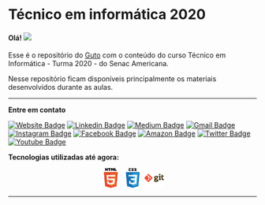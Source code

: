 # Técnico em informática 2020
<h4> Olá! <img src="https://raw.githubusercontent.com/verma-anushka/verma-anushka/master/gifs/wave.gif" width="30px"></h4>

Esse é o repositório do [Guto](http://gutoffline.github.io/) com o conteúdo do curso Técnico em Informática - Turma 2020 - do Senac Americana.

Nesse repositório ficam disponíveis principalmente os materiais desenvolvidos durante as aulas.

---

**Entre em contato**
<p align="center">

   [![Website Badge](https://img.shields.io/badge/-gutoffline.github.io-47CCCC?style=flat&logo=Google-Chrome&logoColor=white&link=http://gutoffline.github.io/)](http://gutoffline.github.io/) 
   [![Linkedin Badge](https://img.shields.io/badge/-guto_xavier-blue?style=flat-square&logo=Linkedin&logoColor=white&link=https://www.linkedin.com/in/gutoxavier/)](https://www.linkedin.com/in/gutoxavier/) 
   [![Medium Badge](https://img.shields.io/badge/-@gutoffline-000000?style=flat&labelColor=000000&logo=Medium&link=https://medium.com/@gutoffline)](https://medium.com/@gutoffline) 
   [![Gmail Badge](https://img.shields.io/badge/-gutoffline-c14438?style=flat-square&logo=Gmail&logoColor=white&link=mailto:gutoffline@gmail.com)](mailto:gutoffline@gmail.com)
   [![Instagram Badge](https://img.shields.io/badge/-@gutoffline-purple?style=flat&logo=instagram&logoColor=white&link=https://instagram.com/gutoffline/)](https://instagram.com/gutoffline) 
   [![Facebook Badge](https://img.shields.io/badge/-guto_xavier-036be4?style=flat-square&logo=Facebook&logoColor=white&link=https://www.facebook.com/gutoffline)](https://www.facebook.com/gutoffline)
   [![Amazon Badge](https://img.shields.io/badge/-guto_xavier-1c6340?style=flat&logo=Amazon&logoColor=white&link=https://www.amazon.com.br/s?i=digital-text&rh=p_27%3AGuto+Xavier)](https://www.amazon.com.br/s?i=digital-text&rh=p_27%3AGuto+Xavier)
   [![Twitter Badge](https://img.shields.io/badge/-@gutoffline-1ca0f1?style=flat-square&labelColor=1ca0f1&logo=twitter&logoColor=white&link=https://twitter.com/verma_anushkaa)](https://twitter.com/gutoffline)
   [![Youtube Badge](https://img.shields.io/badge/-guto_xavier-c14438?style=flat-square&logo=Youtube&logoColor=white&link=https://www.youtube.com/gutoxavier)](https://www.youtube.com/gutoxavier)
  
</p>

**Tecnologias utilizadas até agora:**

<p align="center">

  <div align="center">
  
   <code><img height="40" src="https://raw.githubusercontent.com/github/explore/80688e429a7d4ef2fca1e82350fe8e3517d3494d/topics/html/html.png"></code> 
   <code><img height="40" src="https://raw.githubusercontent.com/github/explore/80688e429a7d4ef2fca1e82350fe8e3517d3494d/topics/css/css.png"></code> 
   <code><img height="40" src="https://raw.githubusercontent.com/github/explore/80688e429a7d4ef2fca1e82350fe8e3517d3494d/topics/git/git.png"></code>

   <!-- <code><img height="40" src="https://raw.githubusercontent.com/github/explore/80688e429a7d4ef2fca1e82350fe8e3517d3494d/topics/bootstrap/bootstrap.png"></code> <code><img height="40" src="https://raw.githubusercontent.com/github/explore/80688e429a7d4ef2fca1e82350fe8e3517d3494d/topics/javascript/javascript.png"></code> <code><img height="40" src="https://raw.githubusercontent.com/devicons/devicon/master/icons/react/react-original-wordmark.svg"></code> <code><img height="40" src="https://raw.githubusercontent.com/github/explore/80688e429a7d4ef2fca1e82350fe8e3517d3494d/topics/nodejs/nodejs.png"></code> <code><img height="40" src="https://raw.githubusercontent.com/github/explore/80688e429a7d4ef2fca1e82350fe8e3517d3494d/topics/mongodb/mongodb.png"></code> 
   <code><img height="40" src="https://raw.githubusercontent.com/github/explore/80688e429a7d4ef2fca1e82350fe8e3517d3494d/topics/mysql/mysql.png"></code> 
    
   <code><img height="40" src="https://raw.githubusercontent.com/devicons/devicon/master/icons/heroku/heroku-plain.svg"></code> 
   <code><img height="40" src="https://raw.githubusercontent.com/github/explore/80688e429a7d4ef2fca1e82350fe8e3517d3494d/topics/terminal/terminal.png"></code> -->

  </div>
  </p>

---

